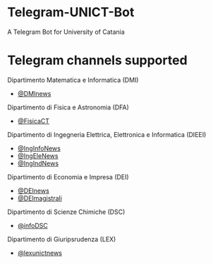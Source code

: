 # Telegram-UNICT-Bot
A Telegram Bot for University of Catania

# Telegram channels supported

Dipartimento Matematica e Informatica (DMI)
- [@DMInews](https://t.me/dminews)

Dipartimento di Fisica e Astronomia (DFA)
- [@FisicaCT](https://t.me/fisicact)

Dipartimento di Ingegneria Elettrica, Elettronica e Informatica (DIEEI)
- [@IngInfoNews](https://t.me/inginfonews)
- [@IngEleNews](https://t.me/ingelenews)
- [@IngIndNews](https://t.me/ingindnews)

Dipartimento di Economia e Impresa (DEI)
- [@DEInews](https://t.me/deinews)
- [@DEImagistrali](https://t.me/deimagistrali)

Dipartimento di Scienze Chimiche (DSC)
- [@infoDSC](https://t.me/infoDSC)

Dipartimento di Giuripsrudenza (LEX)
- [@lexunictnews](https://t.me/lexunictnews)
